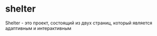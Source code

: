 # shelter
Shelter - это проект, состоящий из двух страниц, который является адаптивным и интерактивным
